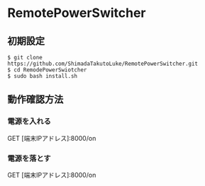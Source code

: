 # RemotePowerSwitcher

## 初期設定
```
$ git clone https://github.com/ShimadaTakutoLuke/RemotePowerSwitcher.git
$ cd RemodePowerSwiotcher
$ sudo bash install.sh
```

## 動作確認方法

### 電源を入れる
GET [端末IPアドレス]:8000/on
### 電源を落とす
GET [端末IPアドレス]:8000/on